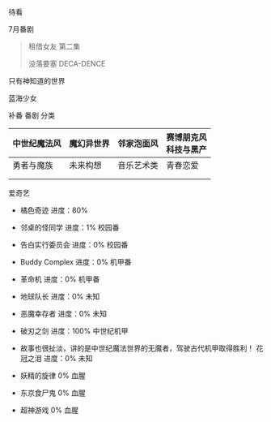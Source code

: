 待看

7月番剧

> 租借女友 第二集
>
> 没落要塞 DECA-DENCE



只有神知道的世界

蓝海少女

补番
番剧
分类 

| 中世纪魔法风 | 魔幻异世界 | 邻家泡面风 | 赛博朋克风 <br />科技与黑产 |
| ------------ | ---------- | ---------- | --------------------------- |
| 勇者与魔族   | 未来构想   | 音乐艺术类 | 青春恋爱                    |
|              |            |            |                             |
|              |            |            |                             |



爱奇艺

* 橘色奇迹 进度：80%

* 邻桌的怪同学 进度：1% 校园番

* 告白实行委员会 进度：0% 校园番

* Buddy Complex 进度：0% 机甲番

* 革命机 进度：0% 机甲番

* 地球队长 进度：0% 未知

* 恶魔幸存者 进度：0% 未知

* 破刃之剑 进度：100% 中世纪机甲

* 故事也很扯淡，讲的是中世纪魔法世界的无魔者，驾驶古代机甲取得胜利！
  花冠之泪 进度：0% 未知

* 妖精的旋律      0%    血腥

* 东京食尸鬼      0%    血腥

* 超神游戏           0%   血腥

  